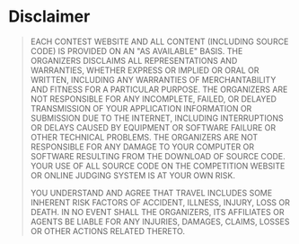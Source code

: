 # Disclaimer

> EACH CONTEST WEBSITE AND ALL CONTENT \(INCLUDING SOURCE CODE\) IS PROVIDED ON AN "AS AVAILABLE" BASIS. THE ORGANIZERS DISCLAIMS ALL REPRESENTATIONS AND WARRANTIES, WHETHER EXPRESS OR IMPLIED OR ORAL OR WRITTEN, INCLUDING ANY WARRANTIES OF MERCHANTABILITY AND FITNESS FOR A PARTICULAR PURPOSE. THE ORGANIZERS ARE NOT RESPONSIBLE FOR ANY INCOMPLETE, FAILED, OR DELAYED TRANSMISSION OF YOUR APPLICATION INFORMATION OR SUBMISSION DUE TO THE INTERNET, INCLUDING INTERRUPTIONS OR DELAYS CAUSED BY EQUIPMENT OR SOFTWARE FAILURE OR OTHER TECHNICAL PROBLEMS. THE ORGANIZERS ARE NOT RESPONSIBLE FOR ANY DAMAGE TO YOUR COMPUTER OR SOFTWARE RESULTING FROM THE DOWNLOAD OF SOURCE CODE. YOUR USE OF ALL SOURCE CODE ON THE COMPETITION WEBSITE OR ONLINE JUDGING SYSTEM IS AT YOUR OWN RISK.
>
> YOU UNDERSTAND AND AGREE THAT TRAVEL INCLUDES SOME INHERENT RISK FACTORS OF ACCIDENT, ILLNESS, INJURY, LOSS OR DEATH. IN NO EVENT SHALL THE ORGANIZERS, ITS AFFILIATES OR AGENTS BE LIABLE FOR ANY INJURIES, DAMAGES, CLAIMS, LOSSES OR OTHER ACTIONS RELATED THERETO.

